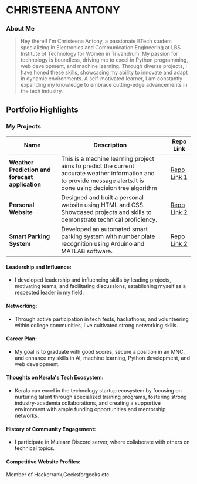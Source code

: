 # CHRISTEENA ANTONY

### About Me

> Hey there!! I'm Christeena Antony, a passionate BTech student specializing in Electronics and Communication Engineering at LBS Institute of Technology for Women in Trivandrum. My passion for technology is boundless, driving me to excel in Python programming, web development, and machine learning. Through diverse projects, I have honed these skills, showcasing my ability to innovate and adapt in dynamic environments. A self-motivated learner, I am constantly expanding my knowledge to embrace cutting-edge advancements in the tech industry.



## Portfolio Highlights

### My Projects

| Name                | Description                                                               |                           | Repo Link                                                      |
|---------------------|---------------------------------------------------------------------------|------------------------------------------|----------------------------------------------------------------|
| **Weather Prediction and forecast application**  | This is a machine learning project aims to predict the current accurate weather information and to provide message alerts.It is done using decision tree algorithm                                              | | [Repo Link 1](https://github.com/christeenaantony666/weatherprediction)             |
| **Personal Website**  | Designed and built a personal website using HTML and CSS. Showcased projects and skills to demonstrate technical proficiency.                                             |   | [Repo Link 2](https://github.com/christeenaantony666/chrisportfolio)             |
| **Smart Parking System**  | Developed an automated smart parking system with number plate recognition using Arduino and MATLAB software.	                                             |   | [Repo Link 2](https://github.com/christeenaantony666/Automated-Car-Parking-system)             |


#### Leadership and Influence:

- I developed leadership and influencing skills by leading projects, motivating teams, and facilitating discussions, establishing myself as a respected leader in my field.

#### Networking:

- Through active participation in tech fests, hackathons, and volunteering within college communities, I've cultivated strong networking skills.


#### Career Plan:

- My goal is to graduate with good scores, secure a position in an MNC, and enhance my skills in AI, machine learning, Python development, and web development.
#### Thoughts on Kerala's Tech Ecosystem:

- Kerala can excel in the technology startup ecosystem by focusing on nurturing talent through specialized training programs, fostering strong industry-academia collaborations, and creating a supportive environment with ample funding opportunities and mentorship networks.

#### History of Community Engagement:

-  I participate in Mulearn Discord server, where collaborate with others on technical topics.


#### Competitive Website Profiles:

Member of Hackerrank,Geeksforgeeks etc.




